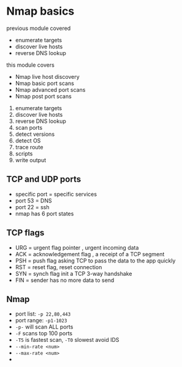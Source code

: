 

# Nmap basics

previous module covered
- enumerate targets
- discover live hosts
- reverse DNS lookup

this module covers
- Nmap live host discovery
- Nmap basic port scans
- Nmap advanced port scans
- Nmap post port scans

1. enumerate targets
2. discover live hosts
3. reverse DNS lookup
4. scan ports
5. detect versions
6. detect OS 
7. trace route
8. scripts
9. write output


## TCP and UDP ports

- specific port = specific services 
- port 53 = DNS
- port 22 = ssh
- nmap has 6 port states

## TCP flags

- URG = urgent flag pointer , urgent incoming data
- ACK = acknowledgement flag , a receipt of a TCP segment
- PSH = push flag asking TCP to pass the data to the app quickly
- RST = reset flag, reset connection
- SYN = synch flag init a TCP 3-way handshake
- FIN = sender has no more data to send


## Nmap

- port list: `-p 22,80,443`
- port range: `-p1-1023`
- `-p-` will scan ALL ports
- `-F` scans top 100 ports
- `-T5` is fastest scan, `-T0` slowest avoid IDS
- `--min-rate <num>`
- `--max-rate <num>`
- 





















